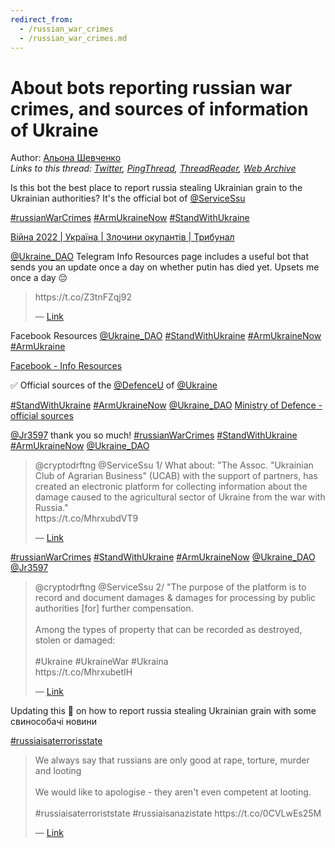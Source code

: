 ```yaml
---
redirect_from:
  - /russian_war_crimes
  - /russian_war_crimes.md
---
```

# About bots reporting russian war crimes, and sources of information of Ukraine

Author: [Альона Шевченко](https://twitter.com/cryptodrftng)  
*Links to this thread: [Twitter](https://twitter.com/cryptodrftng/status/1531823370211295235), [PingThread](https://pingthread.com/thread/1531823370211295235), [ThreadReader](https://threadreaderapp.com/thread/1531823370211295235.html), [Web Archive](https://web.archive.org/web/*/https://twitter.com/cryptodrftng/status/1531823370211295235)*

Is this bot the best place to report russia stealing Ukrainian grain to the Ukrainian authorities? It's the official bot of [@ServiceSsu](https://twitter.com/ServiceSsu) 

[#russianWarCrimes](https://twitter.com/hashtag/russianWarCrimes) [#ArmUkraineNow](https://twitter.com/hashtag/ArmUkraineNow) [#StandWithUkraine](https://twitter.com/hashtag/StandWithUkraine) 

[Війна 2022 | Україна | Злочини окупантів | Трибунал](https://t.me/russian_war_tribunal_bot)

[@Ukraine_DAO](https://twitter.com/Ukraine_DAO) Telegram Info Resources page includes a useful bot that sends you an update once a day on whether putin has died yet. Upsets me once a day 😔 


<blockquote class="twitter-tweet">
    <p lang="en" dir="ltr">
    https://t.co/Z3tnFZqj92<br />
    </p>
    &mdash; <a href="https://twitter.com/cryptodrftng/status/1531116251086475265">Link</a>
</blockquote>

Facebook Resources [@Ukraine_DAO](https://twitter.com/Ukraine_DAO) [#StandWithUkraine](https://twitter.com/hashtag/StandWithUkraine) [#ArmUkraineNow](https://twitter.com/hashtag/ArmUkraineNow) [#ArmUkraine](https://twitter.com/hashtag/ArmUkraine) 

[Facebook - Info Resources](https://ukraine-dao.notion.site/Facebook-Info-Resources-0d25f3d4a079436d8e806fa61c4e3c50)

✅ Official sources of the [@DefenceU](https://twitter.com/DefenceU) of [@Ukraine](https://twitter.com/Ukraine)   

[#StandWithUkraine](https://twitter.com/hashtag/StandWithUkraine) [#ArmUkraineNow](https://twitter.com/hashtag/ArmUkraineNow) [@Ukraine_DAO](https://twitter.com/Ukraine_DAO) 
[Ministry of Defence - official sources](https://www.notion.so/ukraine-dao/Ministry-of-Defence-official-sources-b6b8732038dd4cccafa2de0dcd6e5c5f)

[@Jr3597](https://twitter.com/Jr3597) thank you so much! [#russianWarCrimes](https://twitter.com/hashtag/russianWarCrimes) [#StandWithUkraine](https://twitter.com/hashtag/StandWithUkraine) [#ArmUkraineNow](https://twitter.com/hashtag/ArmUkraineNow) [@Ukraine_DAO](https://twitter.com/Ukraine_DAO) 



<blockquote class="twitter-tweet">
    <p lang="en" dir="ltr">
    @cryptodrftng @ServiceSsu 1/ What about: &#34;The Assoc. &#34;Ukrainian Club of Agrarian Business&#34; (UCAB) with the support of partners, has created an electronic platform for collecting information about the damage caused to the agricultural sector of Ukraine from the war with Russia.&#34;<br />
    https://t.co/MhrxubdVT9<br />
    </p>
    &mdash; <a href="https://twitter.com/Jr3597/status/1531827223807905792">Link</a>
</blockquote>

[#russianWarCrimes](https://twitter.com/hashtag/russianWarCrimes) [#StandWithUkraine](https://twitter.com/hashtag/StandWithUkraine) [#ArmUkraineNow](https://twitter.com/hashtag/ArmUkraineNow) [@Ukraine_DAO](https://twitter.com/Ukraine_DAO) [@Jr3597](https://twitter.com/Jr3597) 


<blockquote class="twitter-tweet">
    <p lang="en" dir="ltr">
    @cryptodrftng @ServiceSsu 2/ &#34;The purpose of the platform is to record and document damages &amp; damages for processing by public authorities [for] further compensation.<br />
    <br />
    Among the types of property that can be recorded as destroyed, stolen or damaged:<br />
    <br />
    #Ukraine #UkraineWar #Ukraina<br />
    https://t.co/MhrxubetIH<br />
    </p>
    &mdash; <a href="https://twitter.com/Jr3597/status/1531827569812971520">Link</a>
</blockquote>

Updating this 🧵 on how to report russia stealing Ukrainian grain with some свинособачі новини  

[#russiaisaterrorisstate](https://twitter.com/hashtag/russiaisaterrorisstate)

<blockquote class="twitter-tweet">
    <p lang="en" dir="ltr">
    We always say that russians are only good at rape, torture, murder and looting<br />
    <br />
    We would like to apologise - they aren&#39;t even competent at looting. <br />
    <br />
     #russiaisaterroriststate #russiaisanazistate https://t.co/0CVLwEs25M<br />
    </p>
    &mdash; <a href="https://twitter.com/Ukraine_DAO/status/1548717507426635776">Link</a>
</blockquote>
